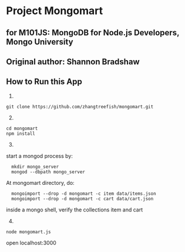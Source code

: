 # Project Mongomart
## for M101JS: MongoDB for Node.js Developers, Mongo University
## Original author: Shannon Bradshaw

## How to Run this App
1.
```
git clone https://github.com/zhangtreefish/mongomart.git
```
2.
```
cd mongomart
npm install
```

3.
start a mongod process by:
```
  mkdir mongo_server
  mongod --dbpath mongo_server
```
At mongomart directory, do:
```
  mongoimport --drop -d mongomart -c item data/items.json
  mongoimport --drop -d mongomart -c cart data/cart.json
```
inside a mongo shell, verify the collections item and cart

4.
```
node mongomart.js
```
   open localhost:3000


